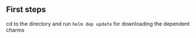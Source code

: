 ## First steps

cd to the directory and run ``helm dep update`` for downloading the dependent charms